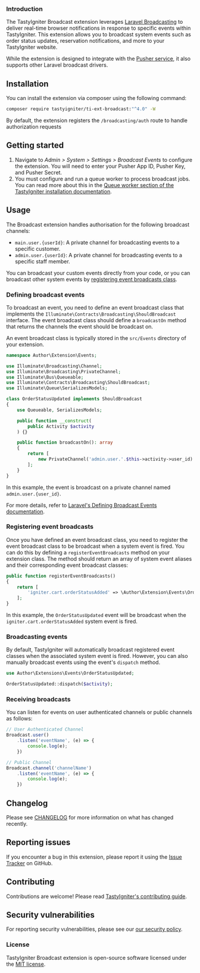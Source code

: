 ### Introduction

The TastyIgniter Broadcast extension leverages [Laravel Broadcasting](https://laravel.com/docs/broadcasting) to deliver real-time browser notifications in response to specific events within TastyIgniter. This extension allows you to broadcast system events such as order status updates, reservation notifications, and more to your TastyIgniter website.

While the extension is designed to integrate with the [Pusher service](https://pusher.com/), it also supports other Laravel broadcast drivers.

## Installation

You can install the extension via composer using the following command:

```bash
composer require tastyigniter/ti-ext-broadcast:"^4.0" -W
```

By default, the extension registers the `/broadcasting/auth` route to handle authorization requests

## Getting started

1. Navigate to _Admin > System > Settings > Broadcast Events_ to configure the extension. You will need to enter your Pusher App ID, Pusher Key, and Pusher Secret.
2. You must configure and run a queue worker to process broadcast jobs. You can read more about this in the [Queue worker section of the TastyIgniter installation documentation](https://tastyigniter.com/docs/installation#setting-up-the-queue-deamon).

## Usage

The Broadcast extension handles authorisation for the following broadcast channels:

- `main.user.{userId}`: A private channel for broadcasting events to a specific customer.
- `admin.user.{userId}`: A private channel for broadcasting events to a specific staff member.

You can broadcast your custom events directly from your code, or you can broadcast other system events by [registering event broadcasts class](#registering-event-broadcasts).

### Defining broadcast events

To broadcast an event, you need to define an event broadcast class that implements the `Illuminate\Contracts\Broadcasting\ShouldBroadcast` interface. The event broadcast class should define a `broadcastOn` method that returns the channels the event should be broadcast on.

An event broadcast class is typically stored in the `src/Events` directory of your extension. 

```php
namespace Author\Extension\Events;

use Illuminate\Broadcasting\Channel;
use Illuminate\Broadcasting\PrivateChannel;
use Illuminate\Bus\Queueable;
use Illuminate\Contracts\Broadcasting\ShouldBroadcast;
use Illuminate\Queue\SerializesModels;

class OrderStatusUpdated implements ShouldBroadcast
{
    use Queueable, SerializesModels;

    public function __construct(
        public Activity $activity
    ) {}

    public function broadcastOn(): array
    {
        return [
            new PrivateChannel('admin.user.'.$this->activity->user_id)
        ];
    }
}
```

In this example, the event is broadcast on a private channel named `admin.user.{user_id}`.

For more details, refer to [Laravel's Defining Broadcast Events documentation](https://laravel.com/docs/broadcasting#defining-broadcast-events).

### Registering event broadcasts

Once you have defined an event broadcast class, you need to register the event broadcast class to be broadcast when a system event is fired. You can do this by defining a `registerEventBroadcasts` method on your extension class. The method should return an array of system event aliases and their corresponding event broadcast classes:

```php
public function registerEventBroadcasts()
{
    return [
        'igniter.cart.orderStatusAdded' => \Author\Extension\Events\OrderStatusUpdated::class,
    ];
}
```

In this example, the `OrderStatusUpdated` event will be broadcast when the `igniter.cart.orderStatusAdded` system event is fired.

### Broadcasting events

By default, TastyIgniter will automatically broadcast registered event classes when the associated system event is fired. However, you can also manually broadcast events using the event's `dispatch` method. 

```php
use Author\Extensions\Events\OrderStatusUpdated;

OrderStatusUpdated::dispatch($activity);
```

### Receiving broadcasts

You can listen for events on user authenticated channels or public channels as follows:


```javascript
// User Authenticated Channel
Broadcast.user()
    .listen('eventName', (e) => {
        console.log(e);
    })

// Public Channel
Broadcast.channel('channelName')
    .listen('eventName', (e) => {
        console.log(e);
    })
```

## Changelog

Please see [CHANGELOG](https://github.com/tastyigniter/ti-ext-broadcast/blob/master/CHANGELOG.md) for more information on what has changed recently.

## Reporting issues

If you encounter a bug in this extension, please report it using the [Issue Tracker](https://github.com/tastyigniter/ti-ext-broadcast/issues) on GitHub.

## Contributing

Contributions are welcome! Please read [TastyIgniter's contributing guide](https://tastyigniter.com/docs/contribution-guide).

## Security vulnerabilities

For reporting security vulnerabilities, please see our [our security policy](https://github.com/tastyigniter/ti-ext-broadcast/security/policy).

### License

TastyIgniter Broadcast extension is open-source software licensed under the [MIT license](https://github.com/tastyigniter/ti-ext-broadcast/blob/master/LICENSE.md).
